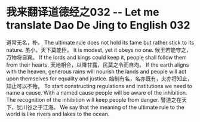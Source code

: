 # 我来翻译道德经之032 -- Let me translate Dao De Jing to English 032

道常无名，朴。
The ultimate rule does not hold its fame but rather stick to its nature.
虽小，天下莫能臣。
It is modest, yet it obeys no one.
候王若能守之，万物将自宾。
If the lords and kings could keep it, people shall follow them from their hearts.
天地相合，以降甘露，民莫之令而自均。
If the earth aligns with the heaven, generous rains will nourish the lands and people will act upon themselves for equality and justice.
始制有名，名亦既有，夫亦将知止，知止可以不殆。
To start constructing regulations and institutions we need to name a cause. With a named cause people will be aware of the inhibition. The recognition of the inhibition will keep people from danger.
譬道之在天下，犹川谷之于江海。
We say that the meaning of the ultimate rule to the world is like rivers and lakes to the ocean.